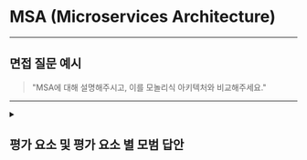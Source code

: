 # MSA (Microservices Architecture)

---

## 면접 질문 예시

> "MSA에 대해 설명해주시고, 이를 모놀리식 아키텍처와 비교해주세요."

---

<details>
  <summary><h2> 평가 요소 및 평가 요소 별 모범 답안</h2></summary>

  ### 1. MSA (Microservices Architecture)
  - 포함내용
    - 정의: 소프트웨어를 작고 독립적인 서비스들로 분리해서 개발하고 운영하는 방식
    - 특징: 서비스 분리 / 서비스별 독립 배포 / API 통신 
    - 장점: 트래픽이 많은 서비스만 따로 확장 가능 / 서비스 단위로 수정이 가능하기 때문에 유지보수가 용이 / 빠른 배포 가능 / 기술의 다양성 허용
    - 단점: 복잡한 운영 환경 / 네트워크 비용 증가 / 데이터 일관성 문제
    - 용도: 팀 규모가 크고 기능도 다양해 복잡성이 높은 경우 도입, 빠른 배포 주기와 유연한 확장이 필요한 경우 도입
  - <details>
    <summary>모범 답안 예시 </summary>
    
      > "MSA는 소프트웨어를 작고 독립적인 서비스들로 분리해서 개발하고 운영하는 방식으로, 유지보수가 용이하지만 운영환경이 복잡하여 팀의 규모가 크고 복잡성이 높은 경우에 사용합니다."
    </details>

  ### 2. 모놀리식 아키텍처 VS MSA 아키텍처
  - 포함내용
    - 특징: 모놀리식 아키텍처는 모든 기능이 하나의 애플리케이션으로 통합되어, 하나의 프로젝트에서 모든 기능을 개발하지만, MSA 아키텍처는 기능을 여러 개의 독립적인 서비스로 분리하여 서비스별로 독립 개발한다.
    - 용도: 모놀리식 아키텍처는 운영이 비교적 간단하지만 서비스가 커질수록 유지보수 복잡도가 증가하기 때문에 소규모 팀에 적합하고, MSA 아키텍처는 운영이 복잡하지만 서비스가 분리되어 있어 유지보수가 쉬우므로 대규모 서비스에 사용한다.

</details>
